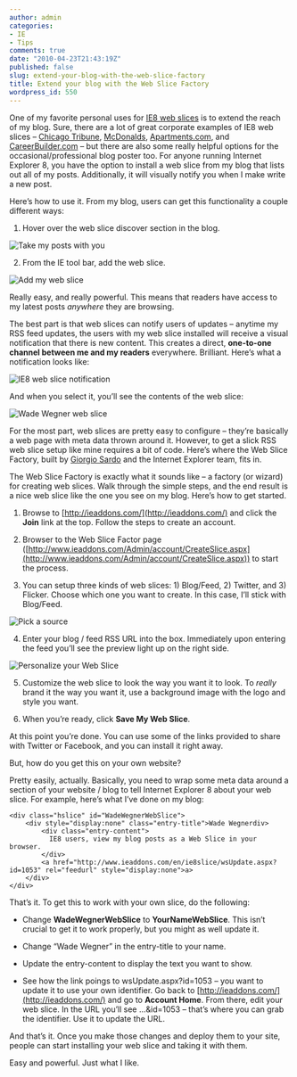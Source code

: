 ```yaml
---
author: admin
categories:
- IE
- Tips
comments: true
date: "2010-04-23T21:43:19Z"
published: false
slug: extend-your-blog-with-the-web-slice-factory
title: Extend your blog with the Web Slice Factory
wordpress_id: 550
---
```


One of my favorite personal uses for [IE8 web slices](http://www.microsoft.com/windows/internet-explorer/features/easier.aspx) is to extend the reach of my blog. Sure, there are a lot of great corporate examples of IE8 web slices – [Chicago Tribune](http://www.chicagotribune.com/news/local/), [McDonalds](http://www2.mcdonalds.com/mcnuggets/), [Apartments.com](http://www.apartments.com/index_QS.aspx), and [CareerBuilder.com](http://www.careerbuilder.com/Jobseeker/Jobs/JobResults.aspx) – but there are also some really helpful options for the occasional/professional blog poster too. For anyone running Internet Explorer 8, you have the option to install a web slice from my blog that lists out all of my posts. Additionally, it will visually notify you when I make write a new post.

 

Here’s how to use it. From my blog, users can get this functionality a couple different ways:

 

  
  1. Hover over the web slice discover section in the blog.        

  ![Take my posts with you](https://wadewegner.blob.core.windows.net/wordpress/2010/04/image.png)
   
  2. From the IE tool bar, add the web slice.        

  ![Add my web slice](https://wadewegner.blob.core.windows.net/wordpress/2010/04/image1.png)
 

Really easy, and really powerful. This means that readers have access to my latest posts _anywhere_ they are browsing.

 

The best part is that web slices can notify users of updates – anytime my RSS feed updates, the users with my web slice installed will receive a visual notification that there is new content. This creates a direct, **one-to-one channel between me and my readers** everywhere. Brilliant. Here’s what a notification looks like:

 

![IE8 web slice notification](https://wadewegner.blob.core.windows.net/wordpress/2010/04/image2.png)

 

And when you select it, you’ll see the contents of the web slice:

 

![Wade Wegner web slice](https://wadewegner.blob.core.windows.net/wordpress/2010/04/image3.png)

 

For the most part, web slices are pretty easy to configure – they’re basically a web page with meta data thrown around it. However, to get a slick RSS web slice setup like mine requires a bit of code. Here’s where the Web Slice Factory, built by [Giorgio Sardo](http://blogs.msdn.com/Giorgio/) and the Internet Explorer team, fits in.

 

The Web Slice Factory is exactly what it sounds like – a factory (or wizard) for creating web slices. Walk through the simple steps, and the end result is a nice web slice like the one you see on my blog. Here’s how to get started.

 

  
  1. Browse to [http://ieaddons.com/](http://ieaddons.com/) and click the **Join** link at the top. Follow the steps to create an account.       

  
   
  2. Browser to the Web Slice Factor page ([http://www.ieaddons.com/Admin/account/CreateSlice.aspx](http://www.ieaddons.com/Admin/account/CreateSlice.aspx)) to start the process.       

  
   
  3. You can setup three kinds of web slices: 1) Blog/Feed, 2) Twitter, and 3) Flicker. Choose which one you want to create. In this case, I’ll stick with Blog/Feed.        

  ![Pick a source](https://wadewegner.blob.core.windows.net/wordpress/2010/04/image4.png)
   
  4. Enter your blog / feed RSS URL into the box. Immediately upon entering the feed you’ll see the preview light up on the right side.        

  ![Personalize your Web Slice](https://wadewegner.blob.core.windows.net/wordpress/2010/04/image5.png)
   
  5. Customize the web slice to look the way you want it to look. To _really_ brand it the way you want it, use a background image with the logo and style you want.         

   
  6. When you’re ready, click **Save My Web Slice**. 
 

 

At this point you’re done. You can use some of the links provided to share with Twitter or Facebook, and you can install it right away.

 

But, how do you get this on your own website?

 

Pretty easily, actually. Basically, you need to wrap some meta data around a section of your website / blog to tell Internet Explorer 8 about your web slice. For example, here’s what I’ve done on my blog:

 

   

     
    
    <div class="hslice" id="WadeWegnerWebSlice"> 
	    <div style="display:none" class="entry-title">Wade Wegnerdiv> 
		    <div class="entry-content"> 
		      IE8 users, view my blog posts as a Web Slice in your browser. 
		    </div> 
	    	<a href="http://www.ieaddons.com/en/ie8slice/wsUpdate.aspx?id=1053" rel="feedurl" style="display:none">a> 
	    </div>
	</div>














That’s it. To get this to work with your own slice, do the following:






  
  * Change **WadeWegnerWebSlice** to **YourNameWebSlice**. This isn’t crucial to get it to work properly, but you might as well update it.

    


  


  
  * Change “Wade Wegner” in the entry-title to your name.
    


  


  
  * Update the entry-content to display the text you want to show.
    


  


  
  * See how the link poings to wsUpdate.aspx?id=1053 – you want to update it to use your own identifier. Go back to [http://ieaddons.com/](http://ieaddons.com/) and go to **Account Home**. From there, edit your web slice. In the URL you’ll see …&id=1053 – that’s where you can grab the identifier. Use it to update the URL. 





And that’s it. Once you make those changes and deploy them to your site, people can start installing your web slice and taking it with them.





Easy and powerful. Just what I like.
